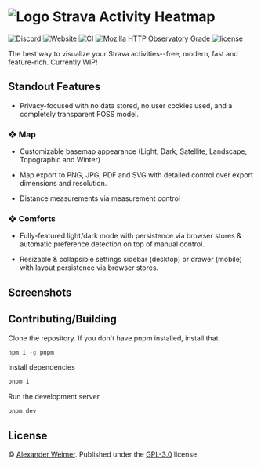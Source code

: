 # ![Logo](https://github.com/sudolev/StravaMultiMapper/assets/61996958/3ac93fc4-6c78-460b-b964-22db9b5045d2) Strava Activity Heatmap

[![Discord](https://img.shields.io/discord/1166050503998849154?logo=discord&logoColor=white&label=discord&color=%235d6af2&link=https%3A%2F%2Fdiscord.gg%2F5P3AYFrwQG)](https://discord.gg/5P3AYFrwQG)
[![Website](https://img.shields.io/website?url=https%3A%2F%2Fstravamap.pages.dev%2F)](https://stravamap.pages.dev/)
[![CI](https://github.com/sudolev/StravaMultiMapper/actions/workflows/ci.yml/badge.svg)](https://github.com/sudolev/StravaMultiMapper/actions/workflows/ci.yml)
[![Mozilla HTTP Observatory Grade](https://img.shields.io/mozilla-observatory/grade-score/stravamap.pages.dev)](https://observatory.mozilla.org/analyze/stravamap.pages.dev)
[![license](https://img.shields.io/github/license/sudolev/StravaMultiMapper)](https://github.com/sudolev/StravaMultiMapper/blob/main/LICENSE)

The best way to visualize your Strava activities--free, modern, fast and feature-rich. Currently WIP!

## Standout Features

- Privacy-focused with no data stored, no user cookies used, and a completely transparent FOSS model.

### ❖ Map

- Customizable basemap appearance (Light, Dark, Satellite, Landscape, Topographic and Winter)

- Map export to PNG, JPG, PDF and SVG with detailed control over export dimensions and resolution.

- Distance measurements via measurement control

### ❖ Comforts

- Fully-featured light/dark mode with persistence via browser stores & automatic preference detection on top of manual control.

- Resizable & collapsible settings sidebar (desktop) or drawer (mobile) with layout persistence via browser stores.

## Screenshots

## Contributing/Building

Clone the repository. If you don't have pnpm installed, install that.

```bash
npm i -g pnpm
```

Install dependencies

```bash
pnpm i
```

Run the development server

```bash
pnpm dev
```

## License

© [Alexander Weimer](github.com/syslev). Published under the [GPL-3.0](./LICENSE) license.
